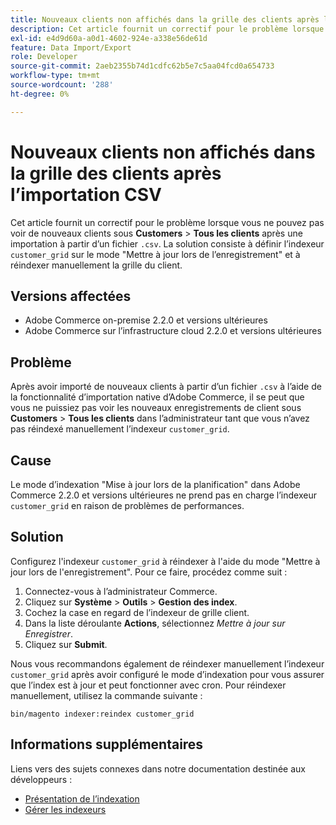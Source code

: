 ```yaml
---
title: Nouveaux clients non affichés dans la grille des clients après l’importation CSV
description: Cet article fournit un correctif pour le problème lorsque vous ne pouvez pas voir de nouveaux clients sous **Customers** &gt; **Tous les clients** après une importation à partir d’un fichier &grave;.csv&grave;. La solution consiste à définir l’indexeur &grave;customer_grid&grave; sur le mode "Mise à jour lors de l’enregistrement" et à réindexer manuellement la grille du client.
exl-id: e4d9d60a-a0d1-4602-924e-a338e56de61d
feature: Data Import/Export
role: Developer
source-git-commit: 2aeb2355b74d1cdfc62b5e7c5aa04fcd0a654733
workflow-type: tm+mt
source-wordcount: '288'
ht-degree: 0%

---
```


# Nouveaux clients non affichés dans la grille des clients après l’importation CSV

Cet article fournit un correctif pour le problème lorsque vous ne pouvez pas voir de nouveaux clients sous **Customers** > **Tous les clients** après une importation à partir d’un fichier `.csv`. La solution consiste à définir l’indexeur `customer_grid` sur le mode &quot;Mettre à jour lors de l’enregistrement&quot; et à réindexer manuellement la grille du client.

## Versions affectées

* Adobe Commerce on-premise 2.2.0 et versions ultérieures
* Adobe Commerce sur l’infrastructure cloud 2.2.0 et versions ultérieures

## Problème

Après avoir importé de nouveaux clients à partir d’un fichier `.csv` à l’aide de la fonctionnalité d’importation native d’Adobe Commerce, il se peut que vous ne puissiez pas voir les nouveaux enregistrements de client sous **Customers** > **Tous les clients** dans l’administrateur tant que vous n’avez pas réindexé manuellement l’indexeur `customer_grid`.

## Cause

Le mode d’indexation &quot;Mise à jour lors de la planification&quot; dans Adobe Commerce 2.2.0 et versions ultérieures ne prend pas en charge l’indexeur `customer_grid` en raison de problèmes de performances.

## Solution

Configurez l&#39;indexeur `customer_grid` à réindexer à l&#39;aide du mode &quot;Mettre à jour lors de l&#39;enregistrement&quot;. Pour ce faire, procédez comme suit :

1. Connectez-vous à l’administrateur Commerce.
1. Cliquez sur **Système** > **Outils** > **Gestion des index**.
1. Cochez la case en regard de l’indexeur de grille client.
1. Dans la liste déroulante **Actions**, sélectionnez *Mettre à jour sur Enregistrer*.
1. Cliquez sur **Submit**.

Nous vous recommandons également de réindexer manuellement l’indexeur `customer_grid` après avoir configuré le mode d’indexation pour vous assurer que l’index est à jour et peut fonctionner avec cron. Pour réindexer manuellement, utilisez la commande suivante :

`bin/magento indexer:reindex customer_grid`

## Informations supplémentaires

Liens vers des sujets connexes dans notre documentation destinée aux développeurs :

* [Présentation de l’indexation](https://developer.adobe.com/commerce/php/development/components/indexing/)
* [Gérer les indexeurs](https://experienceleague.adobe.com/fr/docs/commerce-operations/configuration-guide/cli/manage-indexers)
